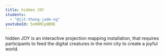 ```yaml
---
title: hidden JOY
students:
  - "@jit-thong-jade-ng"
youtubeId: 5o9HRCpQB9E
---
```

hidden JOY is an interactive projection mapping installation, that requires participants to feed the digital creatures in the mini city to create a joyful world.